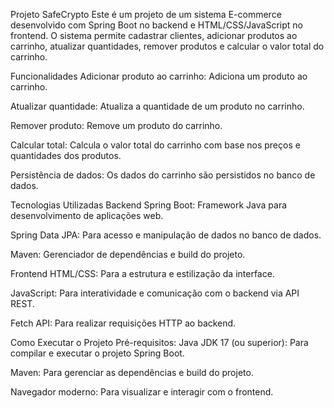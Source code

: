 Projeto SafeCrypto Este é um projeto de um sistema E-commerce desenvolvido com Spring Boot no backend e HTML/CSS/JavaScript no frontend. O sistema permite cadastrar clientes, adicionar produtos ao carrinho, atualizar quantidades, remover produtos e calcular o valor total do carrinho.

Funcionalidades Adicionar produto ao carrinho: Adiciona um produto ao carrinho.

Atualizar quantidade: Atualiza a quantidade de um produto no carrinho.

Remover produto: Remove um produto do carrinho.

Calcular total: Calcula o valor total do carrinho com base nos preços e quantidades dos produtos.

Persistência de dados: Os dados do carrinho são persistidos no banco de dados.

Tecnologias Utilizadas Backend Spring Boot: Framework Java para desenvolvimento de aplicações web.

Spring Data JPA: Para acesso e manipulação de dados no banco de dados.

Maven: Gerenciador de dependências e build do projeto.

Frontend HTML/CSS: Para a estrutura e estilização da interface.

JavaScript: Para interatividade e comunicação com o backend via API REST.

Fetch API: Para realizar requisições HTTP ao backend.

Como Executar o Projeto Pré-requisitos:
  Java JDK 17 (ou superior): Para compilar e executar o projeto Spring Boot.
  
  Maven: Para gerenciar as dependências e build do projeto.
  
  Navegador moderno: Para visualizar e interagir com o frontend.
